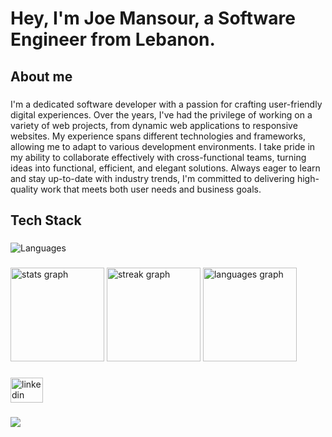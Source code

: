 <h1 align="left">Hey, I'm Joe Mansour, a Software Engineer from Lebanon.</h1>

###

<h2 align="left">About me</h2>

###

<p align="left">I'm a dedicated software developer with a passion for crafting user-friendly digital experiences. Over the years, I've had the privilege of working on a variety of web projects, from dynamic web applications to responsive websites. My experience spans different technologies and frameworks, allowing me to adapt to various development environments. I take pride in my ability to collaborate effectively with cross-functional teams, turning ideas into functional, efficient, and elegant solutions. Always eager to learn and stay up-to-date with industry trends, I'm committed to delivering high-quality work that meets both user needs and business goals.</p>

###

<h2 align="left">Tech Stack</h2>

###

![Languages](https://skillicons.dev/icons?i=javascript,typescript,angular,react,nextjs,nodejs,dotnet,docker,kubernetes,git,github,mongodb)

###

<div align="left">
  <img src="https://github-readme-stats.vercel.app/api?username=JoeMansourr&hide_title=false&hide_rank=true&show_icons=true&include_all_commits=true&count_private=true&disable_animations=false&theme=react&locale=en&hide_border=true&order=1" height="150" alt="stats graph"  />
  <img src="https://streak-stats.demolab.com?user=JoeMansourr&locale=en&mode=weekly&theme=react&hide_border=true&border_radius=5&order=3" height="150" alt="streak graph"  />
  <img src="https://github-readme-stats.vercel.app/api/top-langs?username=JoeMansourr&locale=en&hide_title=false&layout=compact&card_width=320&langs_count=5&theme=react&hide_border=true&order=2" height="150" alt="languages graph"  />
</div>

###

<div align="left">
  <a href="https://www.linkedin.com/in/joe-mansour-6566101b9" target="_blank">
    <img src="https://raw.githubusercontent.com/maurodesouza/profile-readme-generator/master/src/assets/icons/social/linkedin/default.svg" width="52" height="40" alt="linkedin logo"  />
  </a>
</div>

###

<div align="left">
  <img src="https://visitor-badge.laobi.icu/badge?page_id=JoeMansourr.JoeMansourr&left_color=black&right_color=black&left_text=Profile%20Views"  />
</div>

###
